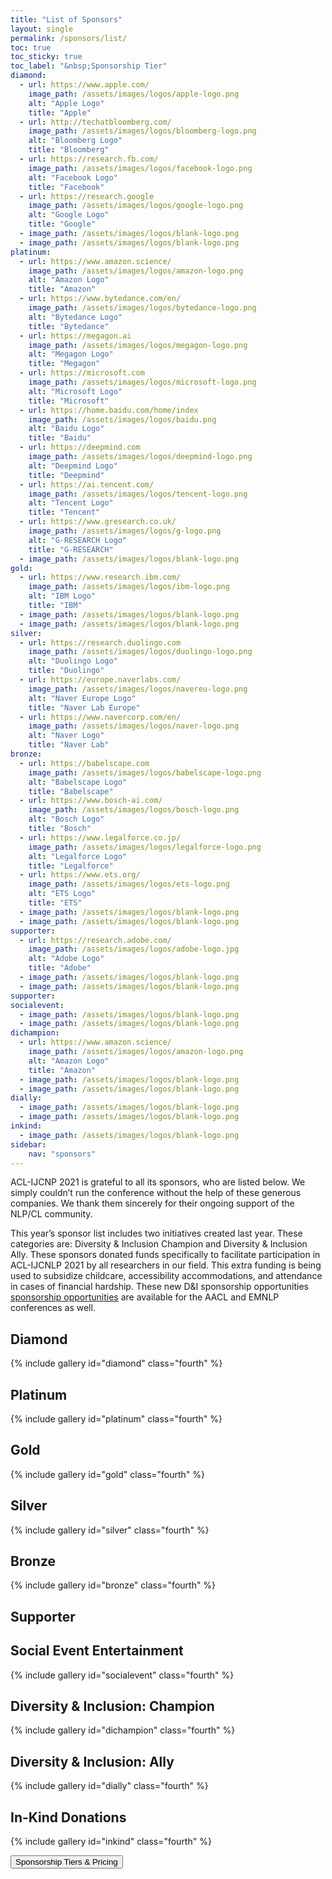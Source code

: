 ```yaml
---
title: "List of Sponsors"
layout: single
permalink: /sponsors/list/
toc: true
toc_sticky: true
toc_label: "&nbsp;Sponsorship Tier"
diamond:
  - url: https://www.apple.com/
    image_path: /assets/images/logos/apple-logo.png
    alt: "Apple Logo"
    title: "Apple"
  - url: http://techatbloomberg.com/
    image_path: /assets/images/logos/bloomberg-logo.png
    alt: "Bloomberg Logo"
    title: "Bloomberg"
  - url: https://research.fb.com/
    image_path: /assets/images/logos/facebook-logo.png
    alt: "Facebook Logo"
    title: "Facebook"
  - url: https://research.google
    image_path: /assets/images/logos/google-logo.png
    alt: "Google Logo"
    title: "Google"
  - image_path: /assets/images/logos/blank-logo.png
  - image_path: /assets/images/logos/blank-logo.png
platinum:
  - url: https://www.amazon.science/
    image_path: /assets/images/logos/amazon-logo.png
    alt: "Amazon Logo"
    title: "Amazon"
  - url: https://www.bytedance.com/en/
    image_path: /assets/images/logos/bytedance-logo.png
    alt: "Bytedance Logo"
    title: "Bytedance"
  - url: https://megagon.ai
    image_path: /assets/images/logos/megagon-logo.png
    alt: "Megagon Logo"
    title: "Megagon"
  - url: https://microsoft.com
    image_path: /assets/images/logos/microsoft-logo.png
    alt: "Microsoft Logo"
    title: "Microsoft"
  - url: https://home.baidu.com/home/index
    image_path: /assets/images/logos/baidu.png
    alt: "Baidu Logo"
    title: "Baidu"
  - url: https://deepmind.com
    image_path: /assets/images/logos/deepmind-logo.png
    alt: "Deepmind Logo"
    title: "Deepmind"
  - url: https://ai.tencent.com/
    image_path: /assets/images/logos/tencent-logo.png
    alt: "Tencent Logo"
    title: "Tencent"
  - url: https://www.gresearch.co.uk/
    image_path: /assets/images/logos/g-logo.png
    alt: "G-RESEARCH Logo"
    title: "G-RESEARCH"
  - image_path: /assets/images/logos/blank-logo.png
gold:
  - url: https://www.research.ibm.com/
    image_path: /assets/images/logos/ibm-logo.png
    alt: "IBM Logo"
    title: "IBM"
  - image_path: /assets/images/logos/blank-logo.png
  - image_path: /assets/images/logos/blank-logo.png
silver:
  - url: https://research.duolingo.com
    image_path: /assets/images/logos/duolingo-logo.png
    alt: "Duolingo Logo"
    title: "Duolingo"
  - url: https://europe.naverlabs.com/
    image_path: /assets/images/logos/navereu-logo.png
    alt: "Naver Europe Logo"
    title: "Naver Lab Europe"
  - url: https://www.navercorp.com/en/
    image_path: /assets/images/logos/naver-logo.png
    alt: "Naver Logo"
    title: "Naver Lab"
bronze:
  - url: https://babelscape.com
    image_path: /assets/images/logos/babelscape-logo.png
    alt: "Babelscape Logo"
    title: "Babelscape"
  - url: https://www.bosch-ai.com/
    image_path: /assets/images/logos/bosch-logo.png
    alt: "Bosch Logo"
    title: "Bosch"
  - url: https://www.legalforce.co.jp/
    image_path: /assets/images/logos/legalforce-logo.png
    alt: "Legalforce Logo"
    title: "Legalforce"
  - url: https://www.ets.org/
    image_path: /assets/images/logos/ets-logo.png
    alt: "ETS Logo"
    title: "ETS"
  - image_path: /assets/images/logos/blank-logo.png
  - image_path: /assets/images/logos/blank-logo.png
supporter:
  - url: https://research.adobe.com/
    image_path: /assets/images/logos/adobe-logo.jpg
    alt: "Adobe Logo"
    title: "Adobe"
  - image_path: /assets/images/logos/blank-logo.png
  - image_path: /assets/images/logos/blank-logo.png
supporter:
socialevent:
  - image_path: /assets/images/logos/blank-logo.png
  - image_path: /assets/images/logos/blank-logo.png
dichampion:
  - url: https://www.amazon.science/
    image_path: /assets/images/logos/amazon-logo.png
    alt: "Amazon Logo"
    title: "Amazon"
  - image_path: /assets/images/logos/blank-logo.png
  - image_path: /assets/images/logos/blank-logo.png
dially:
  - image_path: /assets/images/logos/blank-logo.png
  - image_path: /assets/images/logos/blank-logo.png
inkind:
  - image_path: /assets/images/logos/blank-logo.png
sidebar: 
    nav: "sponsors"
---
```


ACL-IJCNP 2021 is grateful to all its sponsors, who are listed below. We simply couldn’t run the conference without the help of these generous companies. We thank them sincerely for their ongoing support of the NLP/CL community.

This year’s sponsor list includes two initiatives created last year.  These categories are: Diversity & Inclusion Champion and Diversity & Inclusion Ally. These sponsors donated funds specifically to facilitate participation in ACL-IJCNLP 2021 by all researchers in our field. This extra funding is being used to subsidize childcare, accessibility accommodations, and attendance in cases of financial hardship. These new D&I sponsorship opportunities [sponsorship opportunities](https://2021.aclweb.org/downloads/ACL-2021-Sponsorship-booklet.pdf) are available for the AACL and EMNLP conferences as well.

## Diamond

{% include gallery id="diamond" class="fourth" %}

## Platinum

{% include gallery id="platinum" class="fourth" %}

## Gold

{% include gallery id="gold" class="fourth" %}

## Silver

{% include gallery id="silver" class="fourth" %}

## Bronze

{% include gallery id="bronze" class="fourth" %}

## Supporter

<!--{% include gallery id="supporter" class="fourth" %}-->

## Social Event Entertainment

{% include gallery id="socialevent" class="fourth" %}

## Diversity &amp; Inclusion: Champion

{% include gallery id="dichampion" class="fourth" %}

## Diversity &amp; Inclusion: Ally

{% include gallery id="dially" class="fourth" %}

## In-Kind Donations

{% include gallery id="inkind" class="fourth" %}

<div class="text-center"> 
<a href="https://2021.aclweb.org/downloads/ACL-2021-Sponsorship-booklet.pdf"><button class="btn btn--large btn--inverse">Sponsorship Tiers &amp; Pricing</button></a>
</div>
<br/>
